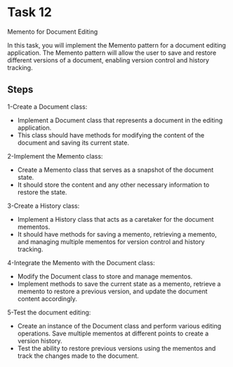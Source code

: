 # Task 12

Memento for Document Editing

In this task, you will implement the Memento pattern for a document editing application. The Memento pattern will allow the user to save and restore different versions of a document, enabling version control and history tracking.


## Steps

1-Create a Document class: 

* Implement a Document class that represents a document in the editing application. 
* This class should have methods for modifying the content of the document and saving its current state.

2-Implement the Memento class: 

* Create a Memento class that serves as a snapshot of the document state. 
* It should store the content and any other necessary information to restore the state.

3-Create a History class: 

* Implement a History class that acts as a caretaker for the document mementos. 
* It should have methods for saving a memento, retrieving a memento, and managing multiple mementos for version control and history tracking.

4-Integrate the Memento with the Document class: 

* Modify the Document class to store and manage mementos. 
* Implement methods to save the current state as a memento, retrieve a memento to restore a previous version, and update the document content accordingly.

5-Test the document editing: 

* Create an instance of the Document class and perform various editing operations. Save multiple mementos at different points to create a version history. 
* Test the ability to restore previous versions using the mementos and track the changes made to the document.
